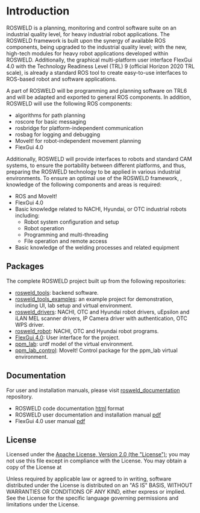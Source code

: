 # Introduction

ROSWELD is a planning, monitoring and control software suite on an industrial quality level, for heavy industrial robot applications. The ROSWELD framework is built upon the synergy of available ROS components, being upgraded to the industrial quality level; with the new, high-tech modules for heavy robot applications developed within ROSWELD. Additionally, the graphical multi-platform user interface FlexGui 4.0 with the Technology Readiness Level (TRL) 9 (official Horizon 2020 TRL scale), is already a standard ROS tool to create easy-to-use interfaces to ROS-based robot and software applications. 

A part of ROSWELD will be programming and planning software on TRL6 and will be adapted and exported to general ROS components. In addition, ROSWELD will use the following ROS components:
- algorithms for path planning
- roscore for basic messaging
- rosbridge for platform-independent communication
- rosbag for logging and debugging
- MoveIt! for robot-independent movement planning
- FlexGui 4.0

Additionally, ROSWELD will provide interfaces to robots and standard CAM systems, to ensure the portability between different platforms, and thus, preparing the ROSWELD technology to be applied in various industrial environments. To ensure an optimal use of the ROSWELD framework, , knowledge of the following components and areas is required:
- ROS and MoveIt!
- FlexGui 4.0
- Basic knowledge related to NACHI, Hyundai, or OTC industrial robots including:
	- Robot system configuration and setup
	- Robot operation
	- Programming and multi-threading
	- File operation and remote access
- Basic knowledge of the welding processes and related equipment

## Packages

The complete ROSWELD project built up from the following repositories:
- [rosweld_tools](https://github.com/PPM-Robotics-AS/rosweld_tools): backend software.
- [rosweld_tools_examples](https://github.com/PPM-Robotics-AS/rosweld_tools_examples): an example project for demonstration, including UI, lab setup and virtual environment.
- [rosweld_drivers](https://github.com/PPM-Robotics-AS/rosweld_drivers): NACHI, OTC and Hyundai robot drivers, uEpsilon and iLAN MEL scanner drivers, IP Camera driver with authentication, OTC WPS driver.
- [rosweld_robot](https://github.com/PPM-Robotics-AS/rosweld_robot): NACHI, OTC and Hyundai robot programs.
- [FlexGui 4.0](https://github.com/PPM-Robotics-AS/flexgui4.0): User interface for the project.
- [ppm_lab](https://github.com/PPM-Robotics-AS/ppm_lab): urdf model of the virtual environment.
- [ppm_lab_control](https://github.com/PPM-Robotics-AS/ppm_lab_control): MoveIt! Control package for the ppm_lab virtual environment.

## Documentation

For user and installation manuals, please visit [rosweld_documentation](https://github.com/PPM-Robotics-AS/rosweld_documentation) repository.
- ROSWELD code documentation [html](https://github.com/PPM-Robotics-AS/rosweld_documentation) format
- ROSWELD user documentation and installation manual [pdf](https://github.com/PPM-Robotics-AS/rosweld_documentation/pdf/ROSweld%20Documentation.pdf)
- FlexGui 4.0 user manual [pdf](https://github.com/PPM-Robotics-AS/rosweld_documentation/pdf/FlexGui%20User%20Documentation.pdf)

## License

Licensed under the [Apache License, Version 2.0 (the "License")](http://www.apache.org/licenses/LICENSE-2.0);
you may not use this file except in compliance with the License.
You may obtain a copy of the License at

Unless required by applicable law or agreed to in writing, software
distributed under the License is distributed on an "AS IS" BASIS,
WITHOUT WARRANTIES OR CONDITIONS OF ANY KIND, either express or implied.
See the License for the specific language governing permissions and
limitations under the License.
